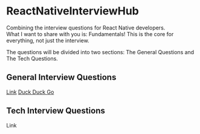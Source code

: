 # ReactNativeInterviewHub
Combining the interview questions for React Native developers.<br>
What I want to share with you is: Fundamentals! This is the core for everything, not just the interview.

The questions will be divided into two sections: The General Questions and The Tech Questions.

## General Interview Questions
[Link](GeneralQuestions/GENERALQUESTIONS.md)
[Duck Duck Go](https://duckduckgo.com)

## Tech Interview Questions
Link
